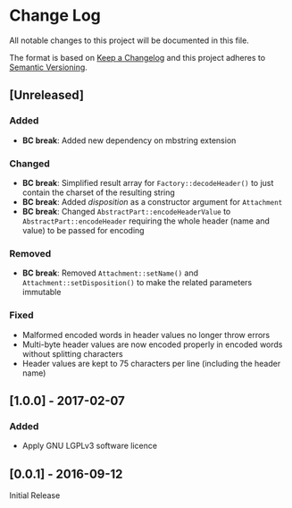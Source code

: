 # Change Log
All notable changes to this project will be documented in this file.

The format is based on [Keep a Changelog](http://keepachangelog.com/) 
and this project adheres to [Semantic Versioning](http://semver.org/).

## [Unreleased]
### Added
- **BC break**: Added new dependency on mbstring extension
### Changed
- **BC break**: Simplified result array for `Factory::decodeHeader()` to just
  contain the charset of the resulting string
- **BC break**: Added *disposition* as a constructor argument for `Attachment`
- **BC break**: Changed `AbstractPart::encodeHeaderValue` to `AbstractPart::encodeHeader`
  requiring the whole header (name and value) to be passed for encoding
### Removed
- **BC break**: Removed `Attachment::setName()` and
  `Attachment::setDisposition()` to make the related parameters immutable
### Fixed
- Malformed encoded words in header values no longer throw errors
- Multi-byte header values are now encoded properly in encoded words without
   splitting characters
- Header values are kept to 75 characters per line (including the header name)

## [1.0.0] - 2017-02-07
### Added
- Apply GNU LGPLv3 software licence

## [0.0.1] - 2016-09-12
Initial Release
